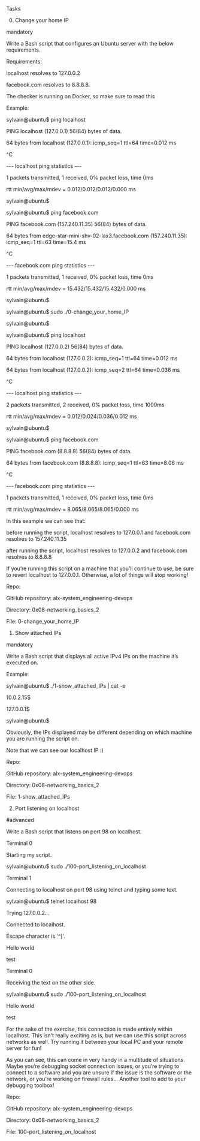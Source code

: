 Tasks

0. Change your home IP

mandatory

Write a Bash script that configures an Ubuntu server with the below requirements.



Requirements:



localhost resolves to 127.0.0.2

facebook.com resolves to 8.8.8.8.

The checker is running on Docker, so make sure to read this

Example:



sylvain@ubuntu$ ping localhost

PING localhost (127.0.0.1) 56(84) bytes of data.

64 bytes from localhost (127.0.0.1): icmp_seq=1 ttl=64 time=0.012 ms

^C

--- localhost ping statistics ---

1 packets transmitted, 1 received, 0% packet loss, time 0ms

rtt min/avg/max/mdev = 0.012/0.012/0.012/0.000 ms

sylvain@ubuntu$

sylvain@ubuntu$ ping facebook.com

PING facebook.com (157.240.11.35) 56(84) bytes of data.

64 bytes from edge-star-mini-shv-02-lax3.facebook.com (157.240.11.35): icmp_seq=1 ttl=63 time=15.4 ms

^C

--- facebook.com ping statistics ---

1 packets transmitted, 1 received, 0% packet loss, time 0ms

rtt min/avg/max/mdev = 15.432/15.432/15.432/0.000 ms

sylvain@ubuntu$

sylvain@ubuntu$ sudo ./0-change_your_home_IP

sylvain@ubuntu$

sylvain@ubuntu$ ping localhost

PING localhost (127.0.0.2) 56(84) bytes of data.

64 bytes from localhost (127.0.0.2): icmp_seq=1 ttl=64 time=0.012 ms

64 bytes from localhost (127.0.0.2): icmp_seq=2 ttl=64 time=0.036 ms

^C

--- localhost ping statistics ---

2 packets transmitted, 2 received, 0% packet loss, time 1000ms

rtt min/avg/max/mdev = 0.012/0.024/0.036/0.012 ms

sylvain@ubuntu$

sylvain@ubuntu$ ping facebook.com

PING facebook.com (8.8.8.8) 56(84) bytes of data.

64 bytes from facebook.com (8.8.8.8): icmp_seq=1 ttl=63 time=8.06 ms

^C

--- facebook.com ping statistics ---

1 packets transmitted, 1 received, 0% packet loss, time 0ms

rtt min/avg/max/mdev = 8.065/8.065/8.065/0.000 ms

In this example we can see that:



before running the script, localhost resolves to 127.0.0.1 and facebook.com resolves to 157.240.11.35

after running the script, localhost resolves to 127.0.0.2 and facebook.com resolves to 8.8.8.8

If you’re running this script on a machine that you’ll continue to use, be sure to revert localhost to 127.0.0.1. Otherwise, a lot of things will stop working!



Repo:



GitHub repository: alx-system_engineering-devops

Directory: 0x08-networking_basics_2

File: 0-change_your_home_IP

  

1. Show attached IPs

mandatory

Write a Bash script that displays all active IPv4 IPs on the machine it’s executed on.



Example:



sylvain@ubuntu$ ./1-show_attached_IPs | cat -e

10.0.2.15$

127.0.0.1$

sylvain@ubuntu$

Obviously, the IPs displayed may be different depending on which machine you are running the script on.



Note that we can see our localhost IP :)



Repo:



GitHub repository: alx-system_engineering-devops

Directory: 0x08-networking_basics_2

File: 1-show_attached_IPs

  

2. Port listening on localhost

#advanced

Write a Bash script that listens on port 98 on localhost.



Terminal 0



Starting my script.



sylvain@ubuntu$ sudo ./100-port_listening_on_localhost

Terminal 1



Connecting to localhost on port 98 using telnet and typing some text.



sylvain@ubuntu$ telnet localhost 98

Trying 127.0.0.2...

Connected to localhost.

Escape character is '^]'.

Hello world

test

Terminal 0



Receiving the text on the other side.



sylvain@ubuntu$ sudo ./100-port_listening_on_localhost

Hello world

test

For the sake of the exercise, this connection is made entirely within localhost. This isn’t really exciting as is, but we can use this script across networks as well. Try running it between your local PC and your remote server for fun!



As you can see, this can come in very handy in a multitude of situations. Maybe you’re debugging socket connection issues, or you’re trying to connect to a software and you are unsure if the issue is the software or the network, or you’re working on firewall rules… Another tool to add to your debugging toolbox!



Repo:



GitHub repository: alx-system_engineering-devops

Directory: 0x08-networking_basics_2

File: 100-port_listening_on_localhost

  
